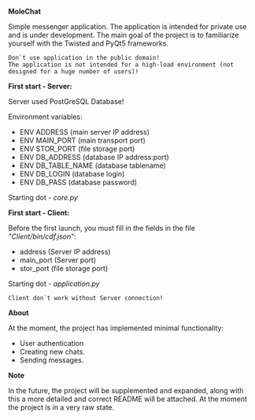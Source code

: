 **MoleChat**

Simple messenger application. 
The application is intended for private use and is under development. The main goal of the project is to familiarize yourself with the Twisted and PyQt5 frameworks.

    Don`t use application in the public domain!
    The application is not intended for a high-load environment (not designed for a huge number of users)!

**First start - Server:**

Server used PostGreSQL Database!

Environment variables:
 - ENV ADDRESS (main server IP address)
 - ENV MAIN_PORT (main transport port)
 - ENV STOR_PORT (file storage port)
 - ENV DB_ADDRESS (database IP address:port)
 - ENV DB_TABLE_NAME (database tablename)
 - ENV DB_LOGIN (database login)
 - ENV DB_PASS (database password)

Starting dot - _core.py_

**First start - Client:**

Before the first launch, you must fill in the fields in the file _"Client/bin/cdf.json"_:
 - address (Server IP address)
 - main_port (Server port)
 - stor_port (file storage port)

Starting dot - _application.py_

    Client don`t work without Server connection!

**About**

At the moment, the project has implemented minimal functionality:
 - User authentication
 - Creating new chats.
 - Sending messages.

**Note**

In the future, the project will be supplemented and expanded, along with this a more detailed and correct README will be attached.
At the moment the project is in a very raw state.